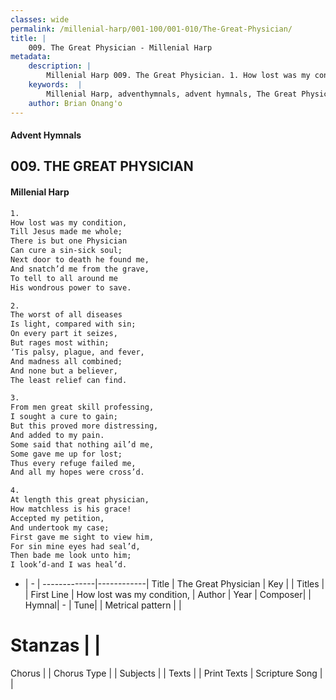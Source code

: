 ```yaml
---
classes: wide
permalink: /millenial-harp/001-100/001-010/The-Great-Physician/
title: |
    009. The Great Physician - Millenial Harp
metadata:
    description: |
        Millenial Harp 009. The Great Physician. 1. How lost was my condition, Till Jesus made me whole; There is but one Physician Can cure a sin-sick soul; Next door to death he found me, And snatch’d me from the grave, To tell to all around me His wondrous power to save.
    keywords:  |
        Millenial Harp, adventhymnals, advent hymnals, The Great Physician, How lost was my condition, . 
    author: Brian Onang'o
---
```

#### Advent Hymnals
## 009. THE GREAT PHYSICIAN
####  Millenial Harp
```txt
1. 
How lost was my condition, 
Till Jesus made me whole; 
There is but one Physician 
Can cure a sin-sick soul; 
Next door to death he found me, 
And snatch’d me from the grave, 
To tell to all around me 
His wondrous power to save.

2. 
The worst of all diseases 
Is light, compared with sin; 
On every part it seizes, 
But rages most within; 
‘Tis palsy, plague, and fever, 
And madness all combined; 
And none but a believer, 
The least relief can find.

3. 
From men great skill professing, 
I sought a cure to gain; 
But this proved more distressing, 
And added to my pain. 
Some said that nothing ail’d me, 
Some gave me up for lost; 
Thus every refuge failed me, 
And all my hopes were cross’d.

4. 
At length this great physician, 
How matchless is his grace! 
Accepted my petition, 
And undertook my case; 
First gave me sight to view him, 
For sin mine eyes had seal’d, 
Then bade me look unto him; 
I look’d-and I was heal’d.
```
- |   -  |
-------------|------------|
Title | The Great Physician |
Key |  |
Titles |  |
First Line | How lost was my condition,  |
Author | 
Year | 
Composer|  |
Hymnal|  - |
Tune|  |
Metrical pattern | |
# Stanzas |  |
Chorus |  |
Chorus Type |  |
Subjects |  |
Texts |  |
Print Texts | 
Scripture Song |  |
    
